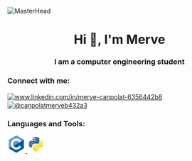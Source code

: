![MasterHead]()

<h1 align="center">Hi 👋, I'm Merve</h1>
<h3 align="center">I am a computer engineering student</h3>

<h3 align="left">Connect with me:</h3>
<p align="left">
<a href="https://linkedin.com/in/www.linkedin.com/in/merve-canpolat-6356442b8" target="blank"><img align="center" src="https://raw.githubusercontent.com/rahuldkjain/github-profile-readme-generator/master/src/images/icons/Social/linked-in-alt.svg" alt="www.linkedin.com/in/merve-canpolat-6356442b8" height="30" width="40" /></a>
<a href="https://medium.com/@canpolatmerveb432a3" target="blank"><img align="center" src="https://raw.githubusercontent.com/rahuldkjain/github-profile-readme-generator/master/src/images/icons/Social/medium.svg" alt="@canpolatmerveb432a3" height="30" width="40" /></a>
</p>

<h3 align="left">Languages and Tools:</h3>
<p align="left"> <a href="https://www.cprogramming.com/" target="_blank" rel="noreferrer"> <img src="https://raw.githubusercontent.com/devicons/devicon/master/icons/c/c-original.svg" alt="c" width="40" height="40"/> </a> <a href="https://www.python.org" target="_blank" rel="noreferrer"> <img src="https://raw.githubusercontent.com/devicons/devicon/master/icons/python/python-original.svg" alt="python" width="40" height="40"/> </a> </p>
